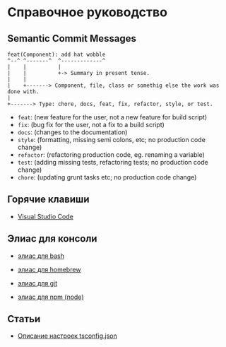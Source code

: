 # Справочное руководство

## Semantic Commit Messages

```
feat(Component): add hat wobble
^--^ ^-------^  ^-------------^
|    |          |
|    |          +-> Summary in present tense.
|    |
|    +-------> Component, file, class or somethig else the work was done with.
|
+-------> Type: chore, docs, feat, fix, refactor, style, or test.
```

- `feat`: (new feature for the user, not a new feature for build script)
- `fix`: (bug fix for the user, not a fix to a build script)
- `docs`: (changes to the documentation)
- `style`: (formatting, missing semi colons, etc; no production code change)
- `refactor`: (refactoring production code, eg. renaming a variable)
- `test`: (adding missing tests, refactoring tests; no production code change)
- `chore`: (updating grunt tasks etc; no production code change)

## Горячие клавиши

* [Visual Studio Code](./hotkey/vscode/readme.md)

## Элиас для консоли

* [элиас для bash](./aliases/bash/readme.md)

* [элиас для homebrew](./aliases/homebrew/readme.md)

* [элиас для git](./aliases/git/readme.md)

* [элиас для npm (node)](./aliases/npm(node)/readme.md)

## Статьи

* [Описание настроек tsconfig.json](./articles/tsconfig-settings/readme.md)
